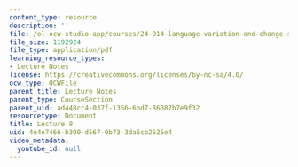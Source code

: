```yaml
---
content_type: resource
description: ''
file: /ol-ocw-studio-app/courses/24-914-language-variation-and-change-spring-2019/4e4e7466b390d5670b733da6cb2525e4_MIT24_914s19_lec8.pdf
file_size: 1192924
file_type: application/pdf
learning_resource_types:
- Lecture Notes
license: https://creativecommons.org/licenses/by-nc-sa/4.0/
ocw_type: OCWFile
parent_title: Lecture Notes
parent_type: CourseSection
parent_uid: ad448cc4-037f-1356-6bd7-86087b7e9f32
resourcetype: Document
title: Lecture 8
uid: 4e4e7466-b390-d567-0b73-3da6cb2525e4
video_metadata:
  youtube_id: null
---
```

